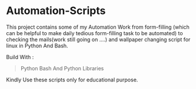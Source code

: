 # Automation-Scripts
This project contains some of my Automation Work from form-filling (which can be helpful to make daily tedious form-filling task to be automated)  to checking the mails(work still going on ....) and wallpaper changing script for linux in Python And Bash.

Build With : 

> Python
> Bash
> And Python Libraries

Kindly Use these scripts only for educational purpose.
